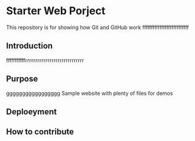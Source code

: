 # Starter Web Porject

This repository is for showing how Git and GitHub work
fffffffffffffffffffffffffff
## Introduction
fffffffffffrrrrrrrrrrrrrrrrrrrrrrrrrrrrr

## Purpose
ggggggggggggggggg
Sample website with plenty of files for demos

## Deploeyment

## How to contribute


